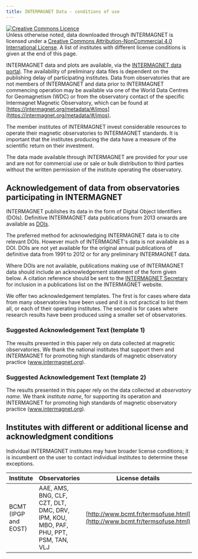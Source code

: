 ```yaml
---
title: INTERMAGNET Data - conditions of use
---
```


<!-- This section copied from Creative Commons - please don't change -->
<a rel="license" href="http://creativecommons.org/licenses/by-nc/4.0/"><img alt="Creative Commons Licence" style="border-width:0" src="https://i.creativecommons.org/l/by-nc/4.0/88x31.png" /></a><br />Unless otherwise noted, data downloaded through INTERMAGNET is licensed under a <a rel="license" href="http://creativecommons.org/licenses/by-nc/4.0/">Creative Commons Attribution-NonCommercial 4.0 International License</a>. A list of institutes with different license conditions is given at the end of this page.

INTERMAGNET data and plots are available, via the [INTERMAGNET data portal](data_portal). The availability of preliminary data files is dependent on the publishing delay of participating institutes. Data from observatories that are not members of INTERMAGNET and data prior to INTERMAGNET commencing operation may be available via one of the World Data Centres for Geomagnetism (WDC) or from the observatory contact of the specific Intermagnet Magnetic Observatory, which can be found at [https://intermagnet.org/metadata/#/imos](https://intermagnet.org/metadata/#/imos).

The member institutes of INTERMAGNET invest considerable resources to operate their magnetic observatories to INTERMAGNET standards. It is important that the institutes producing the data have a measure of the scientific return on their investment.

The data made available through INTERMAGNET are provided for your use and are not for commercial use or sale or bulk distribution to third parties without the written permission of the institute operating the observatory.

## Acknowledgement of data from observatories participating in INTERMAGNET

INTERMAGNET publishes its data in the form of Digital Object Identifiers (DOIs). Definitive INTERMAGNET data publications from 2013 onwards are available as [DOIs](/data_download.html#downloading_data_using_dois).

The preferred method for acknowledging INTERMAGNET data is to cite relevant DOIs. However much of INTERMAGNET's data is not available as a DOI. DOIs are not yet available for the original annual publications of definitive data from 1991 to 2012 or for any preliminary INTERMAGNET data.

Where DOIs are not available, publications making use of INTERMAGNET data should include an acknowledgement statement of the form given below. A citation reference should be sent to the [INTERMAGNET Secretary](mailto:secretary_intermagnet@gfz-potsdam.de) for inclusion in a publications list on the INTERMAGNET website.

We offer two acknowledgement templates. The first is for cases where data from many observatories have been used and it is not practical to list them all, or each of their operating institutes. The second is for cases where research results have been produced using a smaller set of observatories.

### Suggested Acknowledgement Text (template 1)

The results presented in this paper rely on data collected at magnetic observatories. We thank the national institutes that support them and INTERMAGNET for promoting high standards of magnetic observatory practice (www.intermagnet.org).

### Suggested Acknowledgement Text (template 2)

The results presented in this paper rely on the data collected at *observatory name*. We thank *institute name*, for supporting its operation and INTERMAGNET for promoting high standards of magnetic observatory practice (www.intermagnet.org).

## Institutes with different or additional license and acknowledgment conditions

Individual INTERMAGNET institutes may have broader license conditions; it is incumbent on the user to contact individual institutes to determine these exceptions.

| Institute | Observatories | License details |
|-----------|---------------|-----------------|
| BCMT (IPGP and EOST) | AAE, AMS, BNG, CLF, CZT, DLT, DMC, DRV, IPM, KOU, MBO, PAF, PHU, PPT, PSM, TAN, VLJ | [http://www.bcmt.fr/termsofuse.html](http://www.bcmt.fr/termsofuse.html) |
